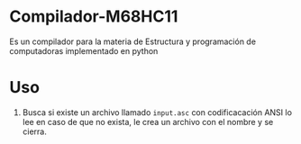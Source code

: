 # Compilador-M68HC11
Es un compilador para la materia de Estructura y programación de computadoras implementado en python


# Uso

1. Busca si existe un archivo llamado `input.asc` con codificacación ANSI lo lee en caso de que no exista, le crea un archivo con el nombre y se cierra.
